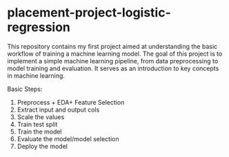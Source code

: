 # placement-project-logistic-regression
This repository contains my first project aimed at understanding the basic workflow of training a machine learning model. The goal of this project is to implement a simple machine learning pipeline, from data preprocessing to model training and evaluation. It serves as an introduction to key concepts in machine learning.

Basic Steps:
1. Preprocess + EDA+ Feature Selection 
2. Extract input and output cols 
3. Scale the values 
4. Train test split 
5. Train the model 
6. Evaluate the model/model selection 
7. Deploy the model

